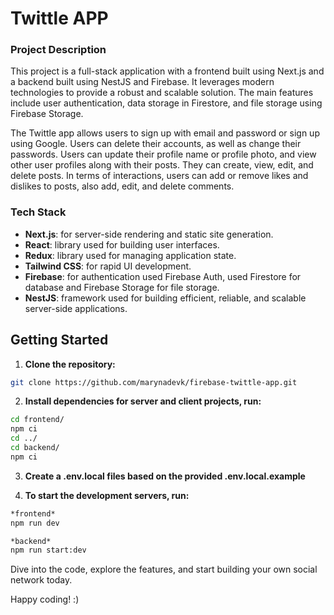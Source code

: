 # Twittle APP

### Project Description

This project is a full-stack application with a frontend built using Next.js and a backend built using NestJS and Firebase. It leverages modern technologies to provide a robust and scalable solution. The main features include user authentication, data storage in Firestore, and file storage using Firebase Storage.

The Twittle app allows users to sign up with email and password or sign up using Google. Users can delete their accounts, as well as change their passwords. Users can update their profile name or profile photo, and view other user profiles along with their posts. They can create, view, edit, and delete posts. In terms of interactions, users can add or remove likes and dislikes to posts, also add, edit, and delete comments.

### Tech Stack

- **Next.js**: for server-side rendering and static site generation.
- **React**: library used for building user interfaces.
- **Redux**: library used for managing application state.
- **Tailwind CSS**: for rapid UI development.
- **Firebase**: for authentication used Firebase Auth, used Firestore for database and Firebase Storage for file storage.
- **NestJS**: framework used for building efficient, reliable, and scalable server-side applications.

## Getting Started

1. **Clone the repository:**

```bash
git clone https://github.com/marynadevk/firebase-twittle-app.git
```

2. **Install dependencies for server and client projects, run:**

```sh
cd frontend/
npm ci
cd ../
cd backend/
npm ci
```

3. **Create a .env.local files based on the provided .env.local.example**

4. **To start the development servers, run:**

```sh
*frontend*
npm run dev

*backend*
npm run start:dev
```

Dive into the code, explore the features, and start building your own social network today.

Happy coding! :)